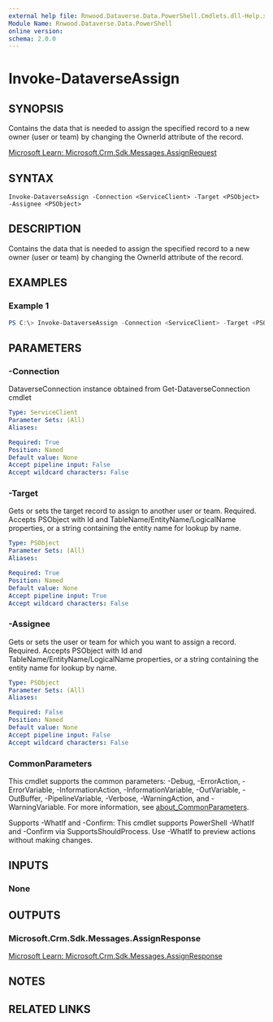 ```yaml
---
external help file: Rnwood.Dataverse.Data.PowerShell.Cmdlets.dll-Help.xml
Module Name: Rnwood.Dataverse.Data.PowerShell
online version:
schema: 2.0.0
---
```


# Invoke-DataverseAssign

## SYNOPSIS
Contains the data that is needed to assign the specified record to a new owner (user or team) by changing the OwnerId attribute of the record.

[Microsoft Learn: Microsoft.Crm.Sdk.Messages.AssignRequest](https://learn.microsoft.com/dotnet/api/Microsoft.Crm.Sdk.Messages.AssignRequest)

## SYNTAX

```
Invoke-DataverseAssign -Connection <ServiceClient> -Target <PSObject> -Assignee <PSObject>
```

## DESCRIPTION
Contains the data that is needed to assign the specified record to a new owner (user or team) by changing the OwnerId attribute of the record.

## EXAMPLES

### Example 1
```powershell
PS C:\> Invoke-DataverseAssign -Connection <ServiceClient> -Target <PSObject> -Assignee <PSObject>
```

## PARAMETERS

### -Connection
DataverseConnection instance obtained from Get-DataverseConnection cmdlet

```yaml
Type: ServiceClient
Parameter Sets: (All)
Aliases:

Required: True
Position: Named
Default value: None
Accept pipeline input: False
Accept wildcard characters: False
```

### -Target
Gets or sets the target record to assign to another user or team. Required. Accepts PSObject with Id and TableName/EntityName/LogicalName properties, or a string containing the entity name for lookup by name.

```yaml
Type: PSObject
Parameter Sets: (All)
Aliases:

Required: True
Position: Named
Default value: None
Accept pipeline input: True
Accept wildcard characters: False
```

### -Assignee
Gets or sets the user or team for which you want to assign a record. Required. Accepts PSObject with Id and TableName/EntityName/LogicalName properties, or a string containing the entity name for lookup by name.

```yaml
Type: PSObject
Parameter Sets: (All)
Aliases:

Required: False
Position: Named
Default value: None
Accept pipeline input: False
Accept wildcard characters: False
```

### CommonParameters
This cmdlet supports the common parameters: -Debug, -ErrorAction, -ErrorVariable, -InformationAction, -InformationVariable, -OutVariable, -OutBuffer, -PipelineVariable, -Verbose, -WarningAction, and -WarningVariable. For more information, see [about_CommonParameters](http://go.microsoft.com/fwlink/?LinkID=113216).

Supports -WhatIf and -Confirm: This cmdlet supports PowerShell -WhatIf and -Confirm via SupportsShouldProcess. Use -WhatIf to preview actions without making changes.

## INPUTS

### None
## OUTPUTS

### Microsoft.Crm.Sdk.Messages.AssignResponse
[Microsoft Learn: Microsoft.Crm.Sdk.Messages.AssignResponse](https://learn.microsoft.com/dotnet/api/Microsoft.Crm.Sdk.Messages.AssignResponse)
## NOTES

## RELATED LINKS
